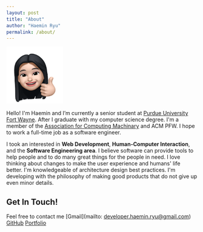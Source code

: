```yaml
---
layout: post
title: "About"
author: "Haemin Ryu"
permalink: /about/
---
```


<img src="../assets/Haeminticon.png" alt="poster" style="width:150px;height:150px;">

Hello! I'm Haemin and I’m currently a senior student at [Purdue University Fort Wayne](https://www.pfw.edu/). After I graduate with my computer science degree. I'm a member of the [Association for Computing Machinary](https://www.acm.org/) and ACM PFW. I hope to work a full-time job as a software engineer. 

I took an interested in **Web Development**, **Human-Computer Interaction**, and the **Software Engineering area**. I believe software can provide tools to help people and to do many great things for the people in need. I love thinking about changes to make the user experience and humans' life better. I'm knowledgeable of architecture design best practices. I'm developing with the philosophy of making good products that do not give up even minor details. 

## Get In Touch!
Feel free to contact me 
[Gmail](mailto: developer.haemin.ryu@gmail.com)
[GitHub](https://github.com/happygoals)
[Portfolio](https://happygoals.github.io/)

